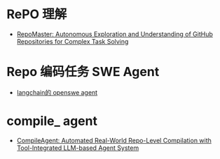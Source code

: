 


# RePO 理解

- [RepoMaster: Autonomous Exploration and Understanding of GitHub Repositories for Complex Task Solving](https://arxiv.org/html/2505.21577v2)




#  Repo 编码任务     SWE Agent 






- [langchain的 openswe agent](https://blog.langchain.com/introducing-open-swe-an-open-source-asynchronous-coding-agent/)



# compile_ agent 

- [CompileAgent: Automated Real-World Repo-Level Compilation with Tool-Integrated LLM-based Agent System](https://arxiv.org/html/2505.04254v1)
